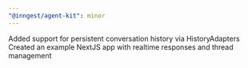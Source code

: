```yaml
---
"@inngest/agent-kit": minor
---
```


Added support for persistent conversation history via HistoryAdapters
Created an example NextJS app with realtime responses and thread management
